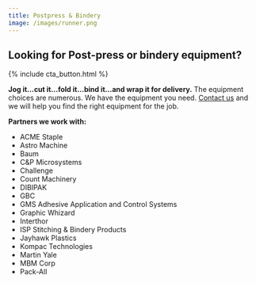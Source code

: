 ```yaml
---
title: Postpress & Bindery
image: /images/runner.png
---
```

## Looking for Post-press or bindery equipment?
{% include cta_button.html %}
<!-- split -->
**Jog it…cut it…fold it…bind it…and wrap it for delivery.** The equipment choices are numerous. We have the equipment you need. [Contact us](/contaact/) and we will help you find the right equipment for the job. 

**Partners we work with:**
 - ACME Staple
 - Astro Machine
 - Baum
 - C&P Microsystems
 - Challenge
 - Count Machinery
 - DIBIPAK
 - GBC
 - GMS Adhesive Application and Control Systems
 - Graphic Whizard
 - Interthor
 - ISP Stitching & Bindery Products
 - Jayhawk Plastics
 - Kompac Technologies
 - Martin Yale
 - MBM Corp
 - Pack-All
